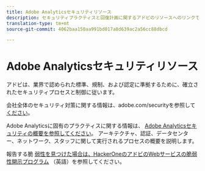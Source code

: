 ```yaml
---
title: Adobe Analyticsセキュリティリソース
description: セキュリティプラクティスと回復計画に関するアドビのリソースへのリンクです。
translation-type: tm+mt
source-git-commit: 4062baa150aa991bd017a8d639ac2a56cc88dbcd

---
```



# Adobe Analyticsセキュリティリソース

アドビは、業界で認められた標準、規制、および認定に準拠するために、確立されたセキュリティプロセスと制御に従います。

会社全体のセキュリティ対策に関する情報は、adobe.com/securityを参照して [ください](https://adobe.com/security.html)。

Adobe Analyticsに固有のプラクティスに関する情報は、 [Adobe Analyticsセキュリティの概要を参照してください](https://www.adobe.com/content/dam/acom/en/security/pdfs/ADB-AnalyticsSecurity-WP.pdf)。 アーキテクチャ、認証、データセンター、ネットワーク、スタッフに関して実行されるプロセスの概要を説明します。

報告する脆 [弱性を見つけた場合は、HackerOneのアドビのWebサービスの脆弱性開示プログラム](https://hackerone.com/adobe) （英語）を参照してください。
